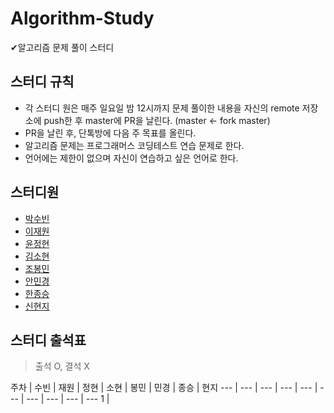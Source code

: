 # Algorithm-Study
✔알고리즘 문제 풀이 스터디 

## 스터디 규칙
- 각 스터디 원은 매주 일요일 밤 12시까지 문제 풀이한 내용을 자신의 remote 저장소에 push한 후 master에 PR을 날린다. (master <- fork master)
- PR을 날린 후, 단톡방에 다음 주 목표를 올린다. 
- 알고리즘 문제는 프로그래머스 코딩테스트 연습 문제로 한다. 
- 언어에는 제한이 없으며 자신이 연습하고 싶은 언어로 한다. 

## 스터디원
- [박수빈](https://github.com/twinklesu)
- [이재원](https://github.com/nani6765)
- [윤정현](https://github.com/hknmtt080914)
- [김소현](https://github.com/sohyun9128)
- [조봉민](https://github.com/BongMinJo)
- [안민경](https://github.com/Kyoungminn)
- [한종승](https://github.com/BellWin98)
- [신현지](https://github.com/gus092)

## 스터디 출석표 

> 출석 O, 결석 X

주차 | 수빈 | 재원 | 정현 | 소현 | 봉민 | 민경 | 종승 | 현지
--- | --- | --- | --- | --- | --- | --- | --- | --- | ---
1 | 
